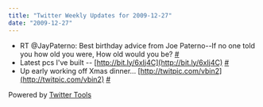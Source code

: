 ```yaml
---
title: "Twitter Weekly Updates for 2009-12-27"
date: "2009-12-27"
---
```


- RT @JayPaterno: Best birthday advice from Joe Paterno--If no one told you how old you were, How old would you be? [#](http://twitter.com/jhludwig/statuses/6900678986)
- Latest pcs I've built -- [http://bit.ly/6xIj4C](http://bit.ly/6xIj4C) [#](http://twitter.com/jhludwig/statuses/6939250726)
- Up early working off Xmas dinner... [http://twitpic.com/vbin2](http://twitpic.com/vbin2) [#](http://twitter.com/jhludwig/statuses/7063572934)

Powered by [Twitter Tools](http://alexking.org/projects/wordpress)
